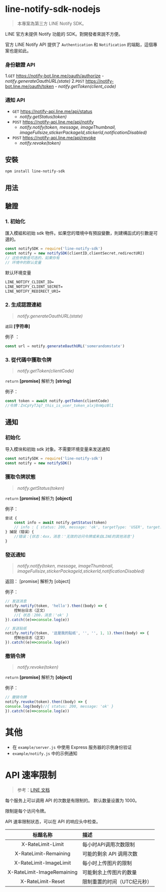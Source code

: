 # line-notify-sdk-nodejs

> 本專案為第三方 LINE Notify SDK。

LINE 官方未提供 Notify 功能的 SDK。對開發者來說不方便。

官方 LINE Notify API 提供了 `Authentication` 和 `Notification` 的端點，這個專案也是如此。

### 身份驗證 API

1.`GET` https://notify-bot.line.me/oauth/authorize
    - *notify.generateOauthURL(state)*
2.`POST` https://notify-bot.line.me/oauth/token
    - *notify.getToken(client_code)*
    
### 通知 API
- `GET` https://notify-api.line.me/api/status
    - *notify.getStatus(token)*
- `POST` https://notify-api.line.me/api/notify
    - *notify.notify(token, message, imageThumbnail, imageFullsize,stickerPackageId,stickerId,notificationDisabled)*
- `POST` https://notify-api.line.me/api/revoke
    - *notify.revoke(token)*

## 安裝

`npm install line-notify-sdk`

## 用法

## 驗證

### 1. 初始化

匯入模組和初始 sdk 物件。如果您的環境中有預設變數，則建構函式的引數是可選的。

```javascript
const notifySDK = require('line-notify-sdk')
const notify = new notifySDK(clientID,clientSecret,redirectURI)
// 这些参数是可选的，如果你有
// 环境中的默认变量
```
默认环境变量
```md
LINE_NOTIFY_CLIENT_ID=
LINE_NOTIFY_CLIENT_SECRET=
LINE_NOTIFY_REDIRECT_URI=
```

### 2. 生成認證連結

> *notify.generateOauthURL(state)*

`返回` **[字符串]**

例子 ：
```javascript
const url = notify.generateOauthURL('somerandomstate')
```

### 3. 從代碼中獲取令牌
> *notify.getToken(clientCode)*

`return` **[promise]** 解析为 **[string]**

例子：
```javascript
const token = await notify.getToken(clientCode)
//令牌：ZnCpYyTJq7_this_is_user_token_alxj8nWpzBl1
```


## 通知

### 初始化

导入模块和初始 sdk 对象。不需要环境变量来发送通知

```javascript
const notifySDK = require('line-notify-sdk')
const notify = new notifySDK()
```

### 獲取令牌狀態
> *notify.getStatus(token)*

`return` **[promise]** 解析为 **[object]**

例子：
```javascript
尝试 {
    const info = await notify.getStatus(token)
    // info : { status: 200, message: 'ok', targetType: 'USER', target: 'yiyu0x' }
} 捕捉（错误）{
    //错误：{状态：4xx，消息：'无效的访问令牌或来自LINE的其他消息'}
}
```
### 發送通知

> *notify.notify(token, message, imageThumbnail, imageFullsize,stickerPackageId,stickerId,notificationDisabled)*

返回： [promise] 解析为 [object]

例子：
```javascript
// 发送消息
notify.notify(token, 'hello').then((body) => {
    控制台日志（正文）
    //{ 状态：200，消息：'ok' }
}).catch((e)=>console.log(e))

// 发送贴纸
notify.notify(token, '这是我的贴纸', '', '', 1, 1).then((body) => {
    控制台日志（正文）
}).catch((e)=>console.log(e))
```

### 撤销令牌

> *notify.revoke(token)*

`return` **[promise]** 解析为 **[object]**

例子：
```javascript
// 撤销令牌
notify.revoke(token).then((body) => {
console.log(body)//{ status: 200, message: 'ok' }
}).catch((e)=>console.log(e))
```

# 其他

- 在 `example/server.js` 中使用 Express 服务器的示例身份验证
- `example/notify.js` 中的示例通知

# API 速率限制

> 参考：[LINE 文档](https://notify-bot.line.me/doc/en/)

每个服务上可以调用 API 的次数是有限制的。
默认数量设置为 1000。

限制是每个访问令牌。

API 速率限制状态，可以在 API 的响应头中检查。

|标题名称 |描述
|:----------:|:-------------
| X-RateLimit-Limit |每小时API调用次数限制
| X-RateLimit-Remaining |可能的剩余 API 调用次数
| X-RateLimit-ImageLimit |每小时上传图片的限制
| X-RateLimit-ImageRemaining |可能剩余上传图片的数量
| X-RateLimit-Reset |限制重置的时间（UTC纪元秒）
